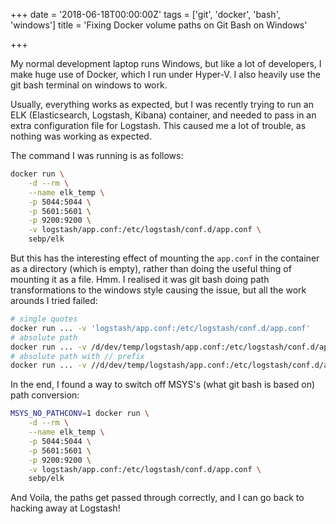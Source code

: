 +++
date = '2018-06-18T00:00:00Z'
tags = ['git', 'docker', 'bash', 'windows']
title = 'Fixing Docker volume paths on Git Bash on Windows'

+++

My normal development laptop runs Windows, but like a lot of developers, I make huge use of Docker, which I run under Hyper-V.  I also heavily use the git bash terminal on windows to work.

Usually, everything works as expected, but I was recently trying to run an ELK (Elasticsearch, Logstash, Kibana) container, and needed to pass in an extra configuration file for Logstash.  This caused me a lot of trouble, as nothing was working as expected.

The command I was running is as follows:

```bash
docker run \
    -d --rm \
    --name elk_temp \
    -p 5044:5044 \
    -p 5601:5601 \
    -p 9200:9200 \
    -v logstash/app.conf:/etc/logstash/conf.d/app.conf \
    sebp/elk
```

But this has the interesting effect of mounting the `app.conf` in the container as a directory (which is empty), rather than doing the useful thing of mounting it as a file. Hmm.  I realised it was git bash doing path transformations to the windows style causing the issue, but all the work arounds I tried failed:


```bash
# single quotes
docker run ... -v 'logstash/app.conf:/etc/logstash/conf.d/app.conf'
# absolute path
docker run ... -v /d/dev/temp/logstash/app.conf:/etc/logstash/conf.d/app.conf
# absolute path with // prefix
docker run ... -v //d/dev/temp/logstash/app.conf:/etc/logstash/conf.d/app.conf
```

In the end, I found a way to switch off MSYS's (what git bash is based on) path conversion:


```bash
MSYS_NO_PATHCONV=1 docker run \
    -d --rm \
    --name elk_temp \
    -p 5044:5044 \
    -p 5601:5601 \
    -p 9200:9200 \
    -v logstash/app.conf:/etc/logstash/conf.d/app.conf \
    sebp/elk
```

And Voila, the paths get passed through correctly, and I can go back to hacking away at Logstash!